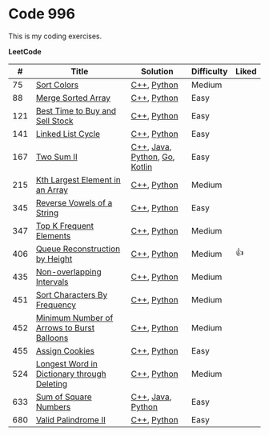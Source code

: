 # Code 996

This is my coding exercises. 

__LeetCode__ 

| #    | Title                                                        | Solution                                                     | Difficulty | Liked |
| ---- | ------------------------------------------------------------ | ------------------------------------------------------------ | ---------- | ----- |
| 75   | [Sort Colors](https://leetcode.com/problems/sort-colors/description/) | [C++](leetcode/cpp/sortColors/solution.cpp), [Python](leetcode/python/SortColors/solution.py) | Medium     |       |
| 88   | [Merge Sorted Array](https://leetcode.com/problems/merge-sorted-array/) | [C++](leetcode/cpp/mergeSortedArray/solution.cpp), [Python](leetcode/python/MergeSortedArray/solution.py) | Easy       |       |
| 121  | [Best Time to Buy and Sell Stock](https://leetcode.com/problems/best-time-to-buy-and-sell-stock/description/) | [C++](leetcode/cpp/bestTimeToBuyAndSellStock/solution.cpp), [Python](leetcode/python/BestTimeToBuyAndSellStock/solution.py) | Easy       |       |
| 141  | [Linked List Cycle](https://leetcode.com/problems/linked-list-cycle/) | [C++](leetcode/cpp/linkedListCycle/solution.cpp), [Python](leetcode/python/LinkedListCycle/solution.py) | Easy       |       |
| 167  | [Two Sum II](https://leetcode.com/problems/two-sum-ii-input-array-is-sorted/) | [C++](leetcode/cpp/twoSumII/solution.cpp), [Java](leetcode/java/src/twosumii/Solution.java), [Python](leetcode/python/TwoSumII/solution.py), [Go](leetcode/golang/twoSumII/solution.go), [Kotlin](leetcode/kotlin/src/twosumii/solution.kt) | Easy       |       |
| 215  | [Kth Largest Element in an Array](https://leetcode.com/problems/kth-largest-element-in-an-array/description/) | [C++](leetcode/cpp/kthLargestElement/solution.cpp), [Python](leetcode/python/KthLargestElement/solution.py) | Medium     |       |
| 345  | [Reverse Vowels of a String](https://leetcode.com/problems/reverse-vowels-of-a-string/) | [C++](leetcode/cpp/reverseVowels/solution.cpp), [Python](leetcode/python/ReverseVowels/solution.py) | Easy       |       |
| 347  | [Top K Frequent Elements](https://leetcode.com/problems/top-k-frequent-elements/) | [C++](leetcode/cpp/topKFrequentElements/solution.cpp), [Python](leetcode/python/TopKFrequentElements/solution.py) | Medium     |       |
| 406  | [Queue Reconstruction by Height](https://leetcode.com/problems/queue-reconstruction-by-height/description/) | [C++](leetcode/cpp/queueReconstructionByHeight/solution.cpp), [Python](leetcode/python/QueueReconstructionByHeight/solution.py) | Medium     | 👍     |
| 435  | [Non-overlapping Intervals](https://leetcode.com/problems/non-overlapping-intervals/description/) | [C++](leetcode/cpp/nonOverlappingInterval/solution.cpp), [Python](leetcode/python/NonOverlappingIntervals/solution.py) | Medium     |       |
| 451  | [Sort Characters By Frequency](https://leetcode.com/problems/sort-characters-by-frequency/description/) | [C++](leetcode/cpp/sortCharactersByFrequency/solution.cpp), [Python](leetcode/python/SortCharactersByFrequency/solution.py) | Medium     |       |
| 452  | [Minimum Number of Arrows to Burst Balloons](https://leetcode.com/problems/minimum-number-of-arrows-to-burst-balloons/description/) | [C++](leetcode/cpp/findMinArrowShots/solution.cpp), [Python](leetcode/python/FindMinArrowShots/solution.py) | Medium     |       |
| 455  | [Assign Cookies](https://leetcode.com/problems/assign-cookies/description/) | [C++](leetcode/cpp/assignCookies/solution.cpp), [Python](leetcode/python/AssignCookies/solution.py) | Easy       |       |
| 524  | [Longest Word in Dictionary through Deleting](https://leetcode.com/problems/longest-word-in-dictionary-through-deleting/) | [C++](leetcode/cpp/findLongestWord/solution.cpp), [Python](leetcode/python/FindLongestWord/solution.py) | Medium     |       |
| 633  | [Sum of Square Numbers](https://leetcode.com/problems/sum-of-square-numbers/) | [C++](leetcode/cpp/sumOfSquareNumbers/solution.cpp), [Java](leetcode/java/src/sumofsquarenumbers/Solution.java), [Python](leetcode/python/SumOfSquareNumbers/solution.py) | Easy       |       |
| 680  | [Valid Palindrome II](https://leetcode.com/problems/valid-palindrome-ii/description/) | [C++](leetcode/cpp/validPalindromeII/solution.cpp), [Python](leetcode/python/ValidPalindromeII/solution.py) | Easy       |       |

